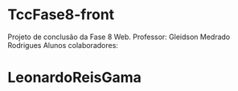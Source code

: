 # TccFase8-front
Projeto de conclusão da Fase 8 Web.
Professor: Gleidson Medrado Rodrigues
Alunos colaboradores:
# LeonardoReisGama 
